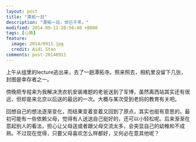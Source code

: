 ```yaml
---
layout: post
title: "潭拓一日"
description: "潭拓一日，世已千年。"
modified: 2014-09-11 20:56:48 +0800
tags: [心情]
feature:
  image: 2014/0911.jpg
  credit: Aidi Stan
comments: post-20140911
---
```


上午从组里的lecture逃出来，去了一趟潭拓寺。照来照去，相机里没留下几张，封图是幸存者之一。

傍晚把专程来为我解决洗衣机安装难题的老爸送到了军博，虽然离西站其实还有很远，但却是来北京以后送的最远的一次。大概与某次受到老妈的教育有关吧。

回想自己的想法逐渐变化，而结果变着变着又回到了原点，其实也挺有意思的。最初可能有一些依赖父母，觉得有人送送自己挺好的，还可以小轻松呢。后来渐渐在意起别人的看法，担心让父母送或者跟父母交流太多，会突显自己的幼稚和不成熟。不过现在觉得，只要父母喜欢怎么样都好，又何必在意其他呢？
